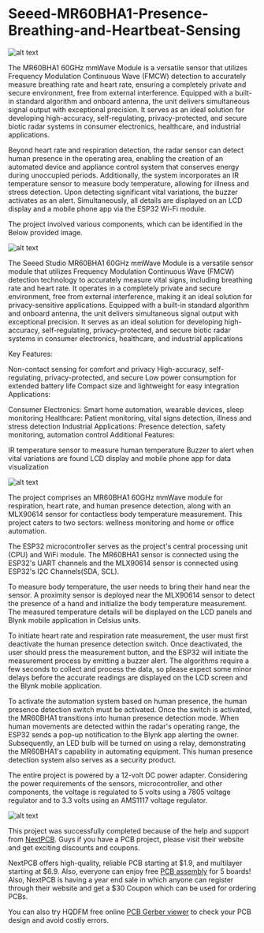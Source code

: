 # Seeed-MR60BHA1-Presence-Breathing-and-Heartbeat-Sensing

![alt text](https://hackster.imgix.net/uploads/attachments/1651278/_L4AO8VIYup.blob?auto=compress%2Cformat&w=900&h=675&fit=min)

The MR60BHA1 60GHz mmWave Module is a versatile sensor that utilizes Frequency Modulation Continuous Wave (FMCW) detection to accurately measure breathing rate and heart rate, ensuring a completely private and secure environment, free from external interference. Equipped with a built-in standard algorithm and onboard antenna, the unit delivers simultaneous signal output with exceptional precision. It serves as an ideal solution for developing high-accuracy, self-regulating, privacy-protected, and secure biotic radar systems in consumer electronics, healthcare, and industrial applications.

Beyond heart rate and respiration detection, the radar sensor can detect human presence in the operating area, enabling the creation of an automated device and appliance control system that conserves energy during unoccupied periods. Additionally, the system incorporates an IR temperature sensor to measure body temperature, allowing for illness and stress detection. Upon detecting significant vital variations, the buzzer activates as an alert. Simultaneously, all details are displayed on an LCD display and a mobile phone app via the ESP32 Wi-Fi module.

The project involved various components, which can be identified in the Below provided image.

![alt text](https://hackster.imgix.net/uploads/attachments/1647796/radar_heart_rate_vNAKS5zthG.jpg?auto=compress%2Cformat&w=740&h=555&fit=max)

The Seeed Studio MR60BHA1 60GHz mmWave Module is a versatile sensor module that utilizes Frequency Modulation Continuous Wave (FMCW) detection technology to accurately measure vital signs, including breathing rate and heart rate. It operates in a completely private and secure environment, free from external interference, making it an ideal solution for privacy-sensitive applications. Equipped with a built-in standard algorithm and onboard antenna, the unit delivers simultaneous signal output with exceptional precision. It serves as an ideal solution for developing high-accuracy, self-regulating, privacy-protected, and secure biotic radar systems in consumer electronics, healthcare, and industrial applications

Key Features:

Non-contact sensing for comfort and privacy
High-accuracy, self-regulating, privacy-protected, and secure
Low power consumption for extended battery life
Compact size and lightweight for easy integration
Applications:

Consumer Electronics: Smart home automation, wearable devices, sleep monitoring
Healthcare: Patient monitoring, vital signs detection, illness and stress detection
Industrial Applications: Presence detection, safety monitoring, automation control
Additional Features:

IR temperature sensor to measure human temperature
Buzzer to alert when vital variations are found
LCD display and mobile phone app for data visualization

![alt text](https://hackster.imgix.net/uploads/attachments/1647799/image_gfCU50nQrm.png?auto=compress%2Cformat&w=740&h=555&fit=max)

The project comprises an MR60BHA1 60GHz mmWave module for respiration, heart rate, and human presence detection, along with an MLX90614 sensor for contactless body temperature measurement. This project caters to two sectors: wellness monitoring and home or office automation.

The ESP32 microcontroller serves as the project's central processing unit (CPU) and WiFi module. The MR60BHA1 sensor is connected using the ESP32's UART channels and the MLX90614 sensor is connected using ESP32's I2C Channels(SDA, SCL).

To measure body temperature, the user needs to bring their hand near the sensor. A proximity sensor is deployed near the MLX90614 sensor to detect the presence of a hand and initialize the body temperature measurement. The measured temperature details will be displayed on the LCD panels and Blynk mobile application in Celsius units.

To initiate heart rate and respiration rate measurement, the user must first deactivate the human presence detection switch. Once deactivated, the user should press the measurement button, and the ESP32 will initiate the measurement process by emitting a buzzer alert. The algorithms require a few seconds to collect and process the data, so please expect some minor delays before the accurate readings are displayed on the LCD screen and the Blynk mobile application.

To activate the automation system based on human presence, the human presence detection switch must be activated. Once the switch is activated, the MR60BHA1 transitions into human presence detection mode. When human movements are detected within the radar's operating range, the ESP32 sends a pop-up notification to the Blynk app alerting the owner. Subsequently, an LED bulb will be turned on using a relay, demonstrating the MR60BHA1's capability in automating equipment. This human presence detection system also serves as a security product.

The entire project is powered by a 12-volt DC power adapter. Considering the power requirements of the sensors, microcontroller, and other components, the voltage is regulated to 5 volts using a 7805 voltage regulator and to 3.3 volts using an AMS1117 voltage regulator.

![alt text](https://hackster.imgix.net/uploads/attachments/1651031/nextpcb_4r1pEG3pxS.JPG?auto=compress%2Cformat&w=740&h=555&fit=max)

This project was successfully completed because of the help and support from [NextPCB](https://www.nextpcb.com/). Guys if you have a PCB project, please visit their website and get exciting discounts and coupons.

NextPCB offers high-quality, reliable PCB starting at $1.9, and multilayer starting at $6.9. Also, everyone can enjoy free [PCB assembly](https://www.nextpcb.com/) for 5 boards! Also, NextPCB is having a year end sale in which anyone can register through their website and get a $30 Coupon which can be used for ordering PCBs.

You can also try HQDFM free online [PCB Gerber viewer](https://www.nextpcb.com/free-online-gerber-viewer.html) to check your PCB design and avoid costly errors.
